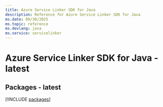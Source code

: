 ```yaml
---
title: Azure Service Linker SDK for Java
description: Reference for Azure Service Linker SDK for Java
ms.date: 09/30/2025
ms.topic: reference
ms.devlang: java
ms.service: servicelinker
---
```

# Azure Service Linker SDK for Java - latest
## Packages - latest
[!INCLUDE [packages](service-linker-index.md)]